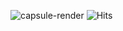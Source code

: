 ![capsule-render](https://capsule-render.vercel.app/api?type=waving&height=300&color=gradient&text=Hi,%20Jaeyoung%20Git&descAlignY=40)
![Hits]([![Hits](https://hits.seeyoufarm.com/api/count/incr/badge.svg?url=https%3A%2F%2Fgithub.com%2Fkimjaeyou%2Fhit-counter&count_bg=%2379C83D&title_bg=%238985E5&icon=&icon_color=%23E7E7E7&title=%EB%B0%A9%EB%AC%B8%EC%9E%90%EC%88%98&edge_flat=false)](https://hits.seeyoufarm.com))
